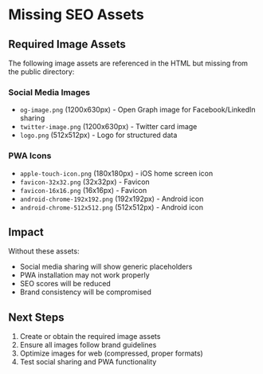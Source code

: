 # Missing SEO Assets

## Required Image Assets
The following image assets are referenced in the HTML but missing from the public directory:

### Social Media Images
- `og-image.png` (1200x630px) - Open Graph image for Facebook/LinkedIn sharing
- `twitter-image.png` (1200x630px) - Twitter card image
- `logo.png` (512x512px) - Logo for structured data

### PWA Icons  
- `apple-touch-icon.png` (180x180px) - iOS home screen icon
- `favicon-32x32.png` (32x32px) - Favicon
- `favicon-16x16.png` (16x16px) - Favicon
- `android-chrome-192x192.png` (192x192px) - Android icon
- `android-chrome-512x512.png` (512x512px) - Android icon

## Impact
Without these assets:
- Social media sharing will show generic placeholders
- PWA installation may not work properly  
- SEO scores will be reduced
- Brand consistency will be compromised

## Next Steps
1. Create or obtain the required image assets
2. Ensure all images follow brand guidelines
3. Optimize images for web (compressed, proper formats)
4. Test social sharing and PWA functionality